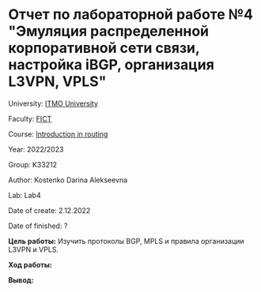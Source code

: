 # Отчет по лабораторной работе №4 "Эмуляция распределенной корпоративной сети связи, настройка iBGP, организация L3VPN, VPLS"
University: [ITMO University](https://itmo.ru/ru/)

Faculty: [FICT](https://fict.itmo.ru)

Course: [Introduction in routing](https://github.com/itmo-ict-faculty/introduction-in-routing)

Year: 2022/2023

Group: K33212

Author: Kostenko Darina Alekseevna

Lab: Lab4

Date of create: 2.12.2022

Date of finished: ?

**Цель работы:** Изучить протоколы BGP, MPLS и правила организации L3VPN и VPLS.


**Ход работы:**



**Вывод:**
